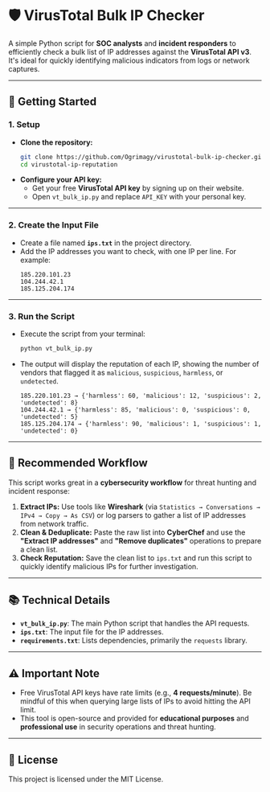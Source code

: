 # 🛡️ VirusTotal Bulk IP Checker

A simple Python script for **SOC analysts** and **incident responders** to efficiently check a bulk list of IP addresses against the **VirusTotal API v3**. It's ideal for quickly identifying malicious indicators from logs or network captures.

-----

## 🚀 Getting Started

### 1\. **Setup**

  - **Clone the repository:**
    ```bash
    git clone https://github.com/Ogrimagy/virustotal-bulk-ip-checker.git
    cd virustotal-ip-reputation
    ```
  - **Configure your API key:**
      - Get your free **VirusTotal API key** by signing up on their website.
      - Open `vt_bulk_ip.py` and replace `API_KEY` with your personal key.

-----

### 2\. **Create the Input File**

  - Create a file named **`ips.txt`** in the project directory.
  - Add the IP addresses you want to check, with one IP per line. For example:
    ```
    185.220.101.23
    104.244.42.1
    185.125.204.174
    ```

-----

### 3\. **Run the Script**

  - Execute the script from your terminal:
    ```bash
    python vt_bulk_ip.py
    ```
  - The output will display the reputation of each IP, showing the number of vendors that flagged it as `malicious`, `suspicious`, `harmless`, or `undetected`.
    ```
    185.220.101.23 → {'harmless': 60, 'malicious': 12, 'suspicious': 2, 'undetected': 8}
    104.244.42.1 → {'harmless': 85, 'malicious': 0, 'suspicious': 0, 'undetected': 5}
    185.125.204.174 → {'harmless': 90, 'malicious': 1, 'suspicious': 1, 'undetected': 0}
    ```

-----

## 🔄 Recommended Workflow

This script works great in a **cybersecurity workflow** for threat hunting and incident response:

1.  **Extract IPs:** Use tools like **Wireshark** (via `Statistics → Conversations → IPv4 → Copy → As CSV`) or log parsers to gather a list of IP addresses from network traffic.
2.  **Clean & Deduplicate:** Paste the raw list into **CyberChef** and use the **"Extract IP addresses"** and **"Remove duplicates"** operations to prepare a clean list.
3.  **Check Reputation:** Save the clean list to `ips.txt` and run this script to quickly identify malicious IPs for further investigation.

-----

## 📚 Technical Details

  - **`vt_bulk_ip.py`**: The main Python script that handles the API requests.
  - **`ips.txt`**: The input file for the IP addresses.
  - **`requirements.txt`**: Lists dependencies, primarily the `requests` library.

-----

## ⚠️ Important Note

  - Free VirusTotal API keys have rate limits (e.g., **4 requests/minute**). Be mindful of this when querying large lists of IPs to avoid hitting the API limit.
  - This tool is open-source and provided for **educational purposes** and **professional use** in security operations and threat hunting.

-----

## 📝 License

This project is licensed under the MIT License.
